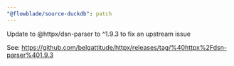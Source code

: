 ```yaml
---
"@flowblade/source-duckdb": patch
---
```


Update to @httpx/dsn-parser to ^1.9.3 to fix an upstream issue


See: https://github.com/belgattitude/httpx/releases/tag/%40httpx%2Fdsn-parser%401.9.3